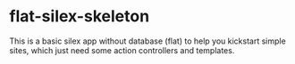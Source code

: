 # flat-silex-skeleton

This is a basic silex app without database (flat) to help you kickstart simple sites, which just need some action controllers and templates.